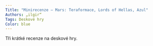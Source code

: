 ```yaml
---
Title: "Minirecenze – Mars: Teraformace, Lords of Hellas, Azul"
Authors: „ilgir“
Tags: Deskové hry
Color: blue
---
```


Tři krátké recenze na deskové hry.
